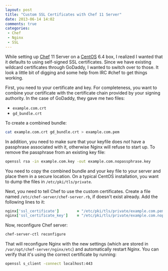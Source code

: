 ```yaml
---
layout: post
title: "Custom SSL Certificates with Chef 11 Server"
date: 2013-06-14 14:02
comments: true
categories: 
 - Chef
 - Nginx
 - SSL
---
```

While setting up [Chef](http://www.opscode.com/chef/) 11 Server on a [CentOS](http://www.centos.org/) 6.4 box, I realized I wanted that it defaults to using self-signed SSL certificates. Since we have existing wildcard certificates through GoDaddy, I wanted to switch over to those. It look a little bit of digging and some help from IRC #chef to get things working.
<!-- more -->
First, you need to your certificate and key. For completeness, you want to combine your certificate with the certificate chain provided by your signing authority. In the case of GoDaddy, they gave me two files:

- `example.com.crt`
- `gd_bundle.crt`

To create a combined bundle:

```bash
cat example.com.crt gd_bundle.crt > example.com.pem
```

In addition, you need to make sure that your keyfile does *not* have a passphrase associated with it, otherwise Nginx will refuse to start up. To remove the passphrase from an existing key file:

```bash
openssl rsa -in example.com.key -out example.com.nopassphrase.key
```

You need to copy the combined bundle and your key file to your server and place them in a secure location. On a typical CentOS installation, you want to dump the files in `/etc/pki/tls/private`.

Next, you need to tell Chef to use the custom certificates. Create a file named `/etc/chef-server/chef-server.rb`, if doesn't exist already. Add the following lines to it:

```ruby
nginx['ssl_certificate']        = "/etc/pki/tls/private/example.com.pem"
nginx['ssl_certificate_key']    = "/etc/pki/tls/private/example.com.nopassphrase.key"
```

Now, reconfigure Chef server:

```bash
chef-server-ctl reconfigure
```

That will reconfigure Nginx with the new settings (which are stored in `/var/opt/chef-server/nginx/etc`) and automatically restart Nginx. You can verify that it's using the correct certificate by running:

```bash
openssl s_client -connect localhost:443
```